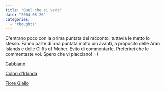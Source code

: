 ```yaml
---
title: "Quel che si vede"
date: "2004-08-26"
categories: 
  - "thoughts"
---
```


C'entrano poco con la prima puntata del racconto, tuttavia le metto lo stesso. Fanno parte di una puntata molto piú avanti, a proposito delle Aran Islands e delle Cliffs of Moher. Evito di commentarle. Preferirei che le commentaste voi. Spero che vi piacciano! :-)

[Gabbiano](http://www.glare.it/iago/foto/E2004-Inishmor-Gabbiano.jpg)

[Colori d'Irlanda](http://www.glare.it/iago/foto/E2004-Inishmor-IrishColours.jpg)

[Fiore Giallo](http://www.glare.it/iago/foto/E2004-Inishmor-FioreGiallo.jpg)
